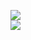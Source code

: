 [![](https://img.shields.io/badge/Made%20With-Github%20Spray-lightgrey.svg?style=for-the-badge&logo=github)](https://github.com/Annihil/github-spray#20819)  
[![](https://i.imgur.com/2DrTn0Z.gif)](https://github.com/Annihil/github-spray)